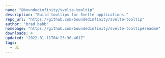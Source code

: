 ```yaml
---
name: "@boundedinfinity/svelte-tooltip"
description: "Build tooltips for Svelte applications."
repo_url: "https://github.com/boundedinfinity/svelte-tooltip"
author: "brad.babb"
homepage: "https://github.com/boundedinfinity/svelte-tooltip#readme"
downloads: 4
updated: "2022-01-11T04:25:30.461Z"
tags: 
  - ui
---
```

